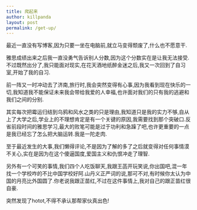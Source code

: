 ```yaml
---
title: 爬起来
author: killpanda
layout: post
permalink: /get-up/
---
```

最近一直没有写博客,因为只要一坐在电脑前,就立马变得颓废了,什么也不愿意干.

雅思成绩出来之后我一直没勇气告诉别人分数,因为这个分数实在是让我无法接受.不过既然出分了,我只能面对现实,在花天酒地纸醉金迷之后,我又一次回到了自习室,开始了我的自习.

前一阵又一时冲动去了济南,旅行时,我会突然变得有心事,因为我看到现在快乐的一切,我知道我不能保证未来我会带给我爱的人幸福,也许面对我们的只有我的逃避和我们之间的分别.

其实每次把霉运归结到乌鸦和风水之类的只是理由,我知道只是我的实力不够,自从上了大学之后,学业上的不理想肯定是有一个关键的原因,我需要找到那个突破口.反省前段时间的雅思学习,最大的败笔可能是过于功利和急躁了吧,也许更重要的一点是我已经忘了怎么把大脑运转.我是一陀走肉.

至于最近发生的大事,我们懒得评论,不是因为了解的多了之后就变得对任何事情漠不关心,实在是因为在这个傻逼国度,爱国主义和仇恨冲走了理智.

另外有一个可笑的事情,我们四个人吃饭聊天,我跟王菡开玩笑说,你出国吧,混一年找一个学校咋的不比中国学校好阿.山丹义正严词的说,那可不对,有时候你太认为中国的月亮比外国圆了.你老说我跟正苗红,不过在这件事情上,我对自己的跟正苗红很自豪.

突然发现了hotot,不得不承认那帮家伙真出色!

